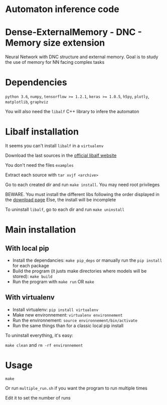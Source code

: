 # Automaton inference code

# Dense-ExternalMemory - DNC - Memory size extension
Neural Network with DNC structure and external memory. Goal is to study the use of memory for NN facing complex tasks

# Dependencies
`python 3.6`, `numpy`, `tensorflow >= 1.2.1`, `keras >= 1.0.5`, `h5py`, `plotly`, `matplotlib`, `graphviz`

You will also need the `libalf` C++ library to infere the automaton

# Libalf installation

It seems you can't install `libalf` in a `virtualenv`

Download the last sources in the [official libalf website](http://libalf.informatik.rwth-aachen.de/index.php?page=download)

You don't need the files `examples`

Extract each source with `tar xvjf <archive>`

Go to each created dir and run `make install`. You may need root privileges

BEWARE. You must install the different libs following the order displayed in the [download page](http://libalf.informatik.rwth-aachen.de/index.php?page=download)
Else, the install will be incomplete
 
 To uninstall `libalf`, go to each dir and run `make uninstall`

# Main installation
## With local pip

- Install the dependancies: `make pip_deps` or manually run the `pip install` for each package
- Build the program (it justs make directories where models will be stored): `make build`
- Run the program with `make run` OR `make`

## With virtualenv

- Install virtualenv: `pip install virtualenv`
- Make new environnement: `virtualenv environnement`
- Run the environnement: `source environnement/bin/activate`
- Run the same things than for a classic local pip install

To uninstall everything, it's easy: 

`make clean` and `rm -rf environnement`

# Usage
```
make 
```

Or run `multiple_run.sh` if you want the program to run multiple times

Edit it to set the number of runs
